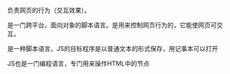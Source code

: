 负责网页的行为（交互效果）。

是一门跨平台、面向对象的脚本语言。是用来控制网页行为的，它能使网页可交互。

是一种脚本语言，JS的目标程序是以普通文本的形式保存，用记事本可以打开

JS也是一门编程语言，专门用来操作HTML中的节点

